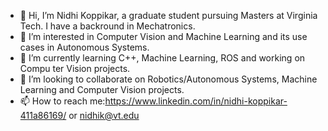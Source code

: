 - 👋 Hi, I’m Nidhi Koppikar, a graduate student pursuing Masters at Virginia Tech. I have a backround in Mechatronics.
- 👀 I’m interested in Computer Vision and Machine Learning and its use cases in Autonomous Systems.
- 🌱 I’m currently learning C++, Machine Learning, ROS and working on Compu ter Vision projects.
- 💞️ I’m looking to collaborate on Robotics/Autonomous Systems, Machine Learning and Computer Vision projects.
- 📫 How to reach me:https://www.linkedin.com/in/nidhi-koppikar-411a86169/ or nidhik@vt.edu

<!---
Nidhi397/Nidhi397 is a ✨ special ✨ repository because its `README.md` (this file) appears on your GitHub profile.
You can click the Preview link to take a look at your changes.
--->
